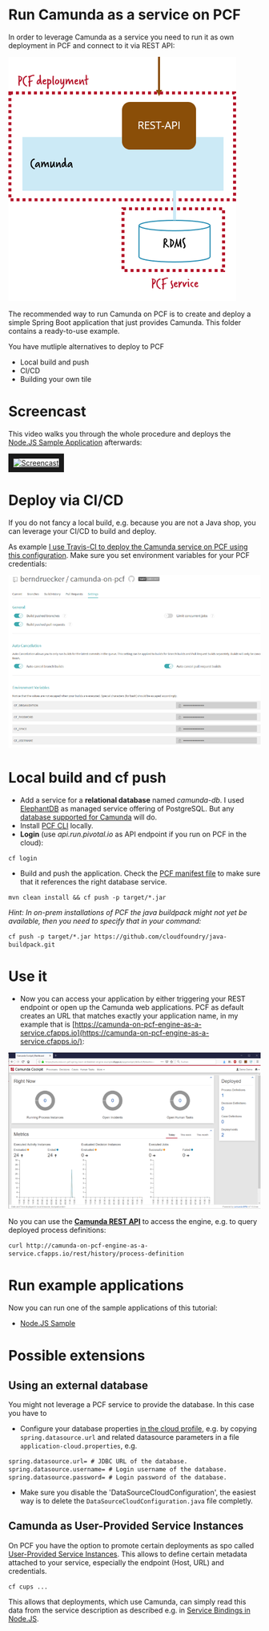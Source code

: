 # Run Camunda as a service on PCF

In order to leverage Camunda as a service you need to run it as own deployment in PCF and connect to it via REST API:

![](../docs/engine-as-a-service-architecture.png)

The recommended way to run Camunda on PCF is to create and deploy a simple Spring Boot application that just provides Camunda. This folder contains a ready-to-use example.

You have mutliple alternatives to deploy to PCF 

* Local build and push
* CI/CD
* Building your own tile

# Screencast

This video walks you through the whole procedure and deploys the [Node.JS Sample Application](../../../nodejs-sample/) afterwards:

<a href="http://www.youtube.com/watch?feature=player_embedded&v=e0rdC8ElxLk" target="_blank"><img src="http://img.youtube.com/vi/e0rdC8ElxLk/0.jpg" alt="Screencast" width="480" border="10" /></a>


# Deploy via CI/CD

If you do not fancy a local build, e.g. because you are not a Java shop, you can leverage your CI/CD to build and deploy.

As example [I use Travis-CI to deploy the Camunda service on PCF using this configuration](https://github.com/berndruecker/camunda-on-pcf/blob/master/.travis.yml). Make sure you set environment variables for your PCF credentials:

![](../docs/travis-ci-config.png)

# Local build and cf push

* Add a service for a **relational database** named _camunda-db_. I used [ElephantDB](https://docs.run.pivotal.io/marketplace/services/elephantsql.html) as managed service offering of PostgreSQL. But any [database supported for Camunda](https://docs.camunda.org/manual/latest/introduction/supported-environments/) will do.
* Install [PCF CLI](https://docs.cloudfoundry.org/cf-cli/install-go-cli.html) locally.
* **Login** (use _api.run.pivotal.io_ as API endpoint if you run on PCF in the cloud):
```
cf login
```
* Build and push the application. Check the [PCF manifest file](https://github.com/berndruecker/camunda-on-pcf/blob/master/spring-boot-embedded-engine-sample/manifest.yml) to make sure that it references the right database service.
```
mvn clean install && cf push -p target/*.jar
```

*Hint: In on-prem installations of PCF the java buildpack might not yet be available, then you need to specify that in your command:*

```
cf push -p target/*.jar https://github.com/cloudfoundry/java-buildpack.git
```

# Use it

* Now you can access your application by either triggering your REST endpoint or open up the Camunda web applications. PCF as default creates an URL that matches exactly your application name, in my example that is [https://camunda-on-pcf-engine-as-a-service.cfapps.io](https://camunda-on-pcf-engine-as-a-service.cfapps.io/):

![](../docs/embedded-spring-boot-cockpit.png)

No you can use the **[Camunda REST API](https://docs.camunda.org/manual/latest/reference/rest/)** to access the engine, e.g. to query deployed process definitions:

```
curl http://camunda-on-pcf-engine-as-a-service.cfapps.io/rest/history/process-definition
```

# Run example applications

Now you can run one of the sample applications of this tutorial:

* [Node.JS Sample](../nodejs-sample/)


# Possible extensions

## Using an external database

You might not leverage a PCF service to provide the database. In this case you have to 

* Configure your database properties [in the cloud profile](https://docs.spring.io/spring-boot/docs/current/reference/html/howto-properties-and-configuration.html#howto-change-configuration-depending-on-the-environment), e.g. by copying `spring.datasource.url` and related datasource parameters in a file `application-cloud.properties`, e.g.

```
spring.datasource.url= # JDBC URL of the database.
spring.datasource.username= # Login username of the database.
spring.datasource.password= # Login password of the database.
```

* Make sure you disable the 'DataSourceCloudConfiguration', the easiest way is to delete the `DataSourceCloudConfiguration.java` file completly.


## Camunda as User-Provided Service Instances

On PCF you have the option to promote certain deployments as spo called [User-Provided Service Instances](https://docs.cloudfoundry.org/devguide/services/user-provided.html). This allows to define certain metadata attached to your service, especially the endpoint (Host, URL) and credentials.

```
cf cups ...
```

 This allows that deployments, which use Camunda, can simply read this data from the service description as described e.g. in [Service Bindings in Node.JS](https://docs.run.pivotal.io/buildpacks/node/node-service-bindings.html).


